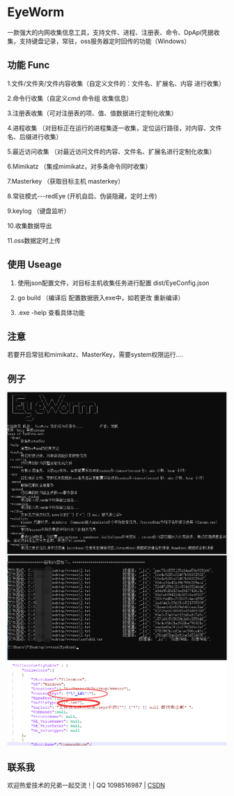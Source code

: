 # EyeWorm
一款强大的内网收集信息工具，支持文件、进程、注册表、命令、DpApi凭据收集，支持键盘记录，常驻，oss服务器定时回传的功能（Windows）
 ## 功能 Func
 1.文件/文件夹/文件内容收集（自定义文件的：文件名、扩展名、内容 进行收集）
 
 2.命令行收集（自定义cmd 命令组 收集信息）
 
 3.注册表收集（可对注册表的项、值、值数据进行定制化收集）
 
 4.进程收集 （对目标正在运行的进程集逐一收集，定位运行路径，对内容、文件名、后缀进行收集）
 
 5.最近访问收集 （对最近访问文件的内容、文件名、扩展名进行定制化收集）
 
 6.Mimikatz （集成mimikatz，对多条命令同时收集）
 
 7.Masterkey （获取目标主机 masterkey）
 
 8.常驻模式---redEye (开机自启、伪装隐藏，定时上传)
 
 9.keylog （键盘监听）
 
 10.收集数据导出
 
 11.oss数据定时上传
 
 ## 使用 Useage
 
 1. 使用json配置文件，对目标主机收集任务进行配置 dist/EyeConfig.json
 
 2. go build  （编译后 配置数据嵌入exe中，如若更改 重新编译）
 
 3.  .exe -help 查看具体功能
## 注意 
若要开启常驻和mimikatz、MasterKey，需要system权限运行....

## 例子
![RUNOOB 图标](exp1.png)
![RUNOOB 图标](exp2.png)
![RUNOOB 图标](exp3.png)

## 联系我
欢迎热爱技术的兄弟一起交流！| QQ 1098516987 | [CSDN](https://blog.csdn.net/VB551)
